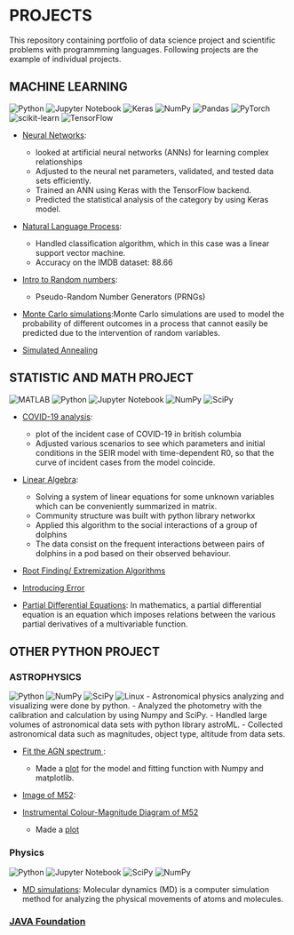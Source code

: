 # PROJECTS

This repository containing portfolio of data science project and scientific problems with programmming languages. 
Following projects are the example of individual projects. 


## MACHINE LEARNING
![Python](https://img.shields.io/badge/python-3670A0?style=for-the-badge&logo=python&logoColor=ffdd54) 	![Jupyter Notebook](https://img.shields.io/badge/jupyter-%23FA0F00.svg?style=for-the-badge&logo=jupyter&logoColor=white) 	![Keras](https://img.shields.io/badge/Keras-%23D00000.svg?style=for-the-badge&logo=Keras&logoColor=white) 	![NumPy](https://img.shields.io/badge/numpy-%23013243.svg?style=for-the-badge&logo=numpy&logoColor=white) 	![Pandas](https://img.shields.io/badge/pandas-%23150458.svg?style=for-the-badge&logo=pandas&logoColor=white) 	![PyTorch](https://img.shields.io/badge/PyTorch-%23EE4C2C.svg?style=for-the-badge&logo=PyTorch&logoColor=white) 	![scikit-learn](https://img.shields.io/badge/scikit--learn-%23F7931E.svg?style=for-the-badge&logo=scikit-learn&logoColor=white) 	![TensorFlow](https://img.shields.io/badge/TensorFlow-%23FF6F00.svg?style=for-the-badge&logo=TensorFlow&logoColor=white)

* [Neural Networks](https://github.com/kyugseo/Programming/blob/a6df69aff317c2c9edf8ed2ddcb530f7a247cd70/Python/Computational%20Physics/Week9_Michelle%20Moon.ipynb):
   
  - looked at artificial neural networks (ANNs) for learning complex relationships
  -	Adjusted to the neural net parameters, validated, and tested data sets efficiently.
  -	Trained an ANN using Keras with the TensorFlow backend. 
  -	Predicted the statistical analysis of the category by using Keras model.

* [Natural Language Process](https://github.com/kyugseo/Programming/blob/22be95ad245f01b3389e2dcd4ac1b4370870ebc1/Python/Computational%20Physics/Project2_MichelleMoon.ipynb):
   - Handled classification algorithm, which in this case was a linear support vector machine.
   - Accuracy on the IMDB dataset: 88.66


* [Intro to Random numbers](https://github.com/kyugseo/Programming/blob/18e37ac46c65274a2f0284e6fa58a314201f46ff/Python/Computational%20Physics/Intro%20to%20Random%20numbers.ipynb):
  - Pseudo-Random Number Generators (PRNGs)

* [Monte Carlo simulations](https://github.com/kyugseo/Programming/blob/705a2b56154c5d1c0915372627099cfed4e75949/Python/Computational%20Physics/Monte%20Carlo%20Methods.ipynb):Monte Carlo simulations are used to model the probability of different outcomes in a process that cannot easily be predicted due to the intervention of random variables.

* [Simulated Annealing](https://github.com/kyugseo/Programming/blob/705a2b56154c5d1c0915372627099cfed4e75949/Python/Computational%20Physics/Simulated%20Annealing.ipynb)
 

## STATISTIC AND MATH PROJECT
![MATLAB](https://img.shields.io/badge/Matlab-3670A0?style=for-the-badge&logo=matlab&logoColor=ffdd54) 	![Python](https://img.shields.io/badge/python-3670A0?style=for-the-badge&logo=python&logoColor=ffdd54) 	![Jupyter Notebook](https://img.shields.io/badge/jupyter-%23FA0F00.svg?style=for-the-badge&logo=jupyter&logoColor=white)  ![NumPy](https://img.shields.io/badge/numpy-%23013243.svg?style=for-the-badge&logo=numpy&logoColor=white)  ![SciPy](https://img.shields.io/badge/SciPy-%230C55A5.svg?style=for-the-badge&logo=scipy&logoColor=%white)
* [COVID-19 analysis](https://github.com/kyugseo/Programming/blob/2cb9ea024e4cce47fa35e2e5d7923fd6a6538e78/matlab/covid19analysis/README.md):
   - plot of the incident case of COVID-19 in british columbia
   - Adjusted various scenarios to see which parameters and initial conditions in the SEIR model with time-dependent R0, so that the curve of incident cases from the model coincide.
   


* [Linear Algebra](https://github.com/kyugseo/Programming/blob/f2137fa6affd6be102f78055b3567215c7c5b43f/Python/Computational%20Physics/Linear%20Algebra.ipynb):
  - Solving a system of linear equations for some unknown variables which can be conveniently summarized in matrix.
  - Community structure was built with python library networkx
  - Applied this algorithm to the social interactions of a group of dolphins
  - The data consist on the frequent interactions between pairs of dolphins in a pod based on their observed behaviour.

* [Root Finding/ Extremization Algorithms](https://github.com/kyugseo/Programming/blob/18e37ac46c65274a2f0284e6fa58a314201f46ff/Python/Computational%20Physics/Root%20finding%20and%20Extremization.ipynb)

* [Introducing Error](https://github.com/kyugseo/Programming/blob/18e37ac46c65274a2f0284e6fa58a314201f46ff/Python/Computational%20Physics/Introducing%20Error.ipynb)

* [Partial Differential Equations](https://github.com/kyugseo/Programming/blob/705a2b56154c5d1c0915372627099cfed4e75949/Python/Computational%20Physics/Partial%20differential%20Equation.ipynb): In mathematics, a partial differential equation is an equation which imposes relations between the various partial derivatives of a multivariable function.



## OTHER PYTHON PROJECT

### ASTROPHYSICS 
![Python](https://img.shields.io/badge/python-3670A0?style=for-the-badge&logo=python&logoColor=ffdd54) 	![NumPy](https://img.shields.io/badge/numpy-%23013243.svg?style=for-the-badge&logo=numpy&logoColor=white) 	![SciPy](https://img.shields.io/badge/SciPy-%230C55A5.svg?style=for-the-badge&logo=scipy&logoColor=%white)  ![Linux](https://img.shields.io/badge/Linux-FCC624?style=for-the-badge&logo=linux&logoColor=black)
    - Astronomical physics analyzing and visualizing were done by python. 
    - Analyzed the photometry with the calibration and calculation by using Numpy and SciPy.
    - Handled large volumes of astronomical data sets with python library astroML.
    - Collected astronomical data such as magnitudes, object type, altitude from data sets. 
  
* [Fit the AGN spectrum ](https://github.com/kyugseo/Programming/blob/899b127f69b1062454e7aea004d699fb4a18c6c3/Python/Astrophysics/fitANG.py): 
  - Made a [plot](https://github.com/kyugseo/Programming/blob/899b127f69b1062454e7aea004d699fb4a18c6c3/Python/Astrophysics/SpectrumFit_AGN.png) for the model and fitting function with Numpy and matplotlib. 
  
* [Image of M52](https://github.com/kyugseo/Programming/blob/1a6ab0bf61037dc26c71ec87d6d21395f8fc9725/Python/Astrophysics/README_M52.md):

* [Instrumental Colour-Magnitude Diagram of M52](https://github.com/kyugseo/Programming/blob/a9afba10442c1e59f661436eb7953edaf1fd9088/Python/Astrophysics/photometry.py)
  - Made a [plot](https://github.com/kyugseo/Programming/blob/2f28a6e2d91b2a20e29fb5239523fccfd8c07bf5/Python/Astrophysics/cmd_instrumental.png)
  


### Physics 
![Python](https://img.shields.io/badge/python-3670A0?style=for-the-badge&logo=python&logoColor=ffdd54) 	![Jupyter Notebook](https://img.shields.io/badge/jupyter-%23FA0F00.svg?style=for-the-badge&logo=jupyter&logoColor=white)  ![SciPy](https://img.shields.io/badge/SciPy-%230C55A5.svg?style=for-the-badge&logo=scipy&logoColor=%white)  ![NumPy](https://img.shields.io/badge/numpy-%23013243.svg?style=for-the-badge&logo=numpy&logoColor=white)

* [MD simulations](https://github.com/kyugseo/Programming/blob/18e37ac46c65274a2f0284e6fa58a314201f46ff/Python/Computational%20Physics/MD%20simulations.ipynb):
Molecular dynamics (MD) is a computer simulation method for analyzing the physical movements of atoms and molecules.


### [JAVA Foundation](https://github.com/kyugseo/Programming/blob/201d762658aa733028efc38bcc36746669bf6464/Java/Readme.md)
